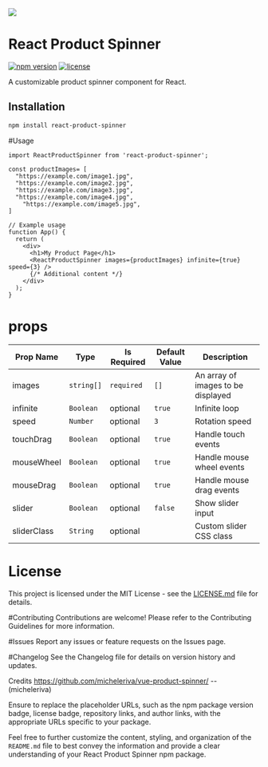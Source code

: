<img src="https://raw.githubusercontent.com/micheleriva/vue-product-spinner/HEAD/public/gif/Vue-Product-Spinner.gif" align="center"/>

# React Product Spinner

[![npm version](https://img.shields.io/npm/v/react-product-spinner.svg)](https://www.npmjs.com/package/react-product-spinner)
[![license](https://img.shields.io/github/license/your-username/react-product-spinner.svg)](https://github.com/your-username/react-product-spinner/blob/main/LICENSE)

A customizable product spinner component for React.

## Installation

```bash
npm install react-product-spinner
```

#Usage

```
import ReactProductSpinner from 'react-product-spinner';

const productImages= [
  "https://example.com/image1.jpg",
  "https://example.com/image2.jpg",
  "https://example.com/image3.jpg",
  "https://example.com/image4.jpg",
    "https://example.com/image5.jpg",
]

// Example usage
function App() {
  return (
    <div>
      <h1>My Product Page</h1>
      <ReactProductSpinner images={productImages} infinite={true} speed={3} />
      {/* Additional content */}
    </div>
  );
}
```

# props

| Prop Name   | Type       | Is Required | Default Value | Description                        |
| ----------- | ---------- | ----------- | ------------- | ---------------------------------- |
| images      | `string[]` | `required`  | `[]`          | An array of images to be displayed |
| infinite    | `Boolean`  | optional    | `true`        | Infinite loop                      |
| speed       | `Number`   | optional    | `3`           | Rotation speed                     |
| touchDrag   | `Boolean`  | optional    | `true`        | Handle touch events                |
| mouseWheel  | `Boolean`  | optional    | `true`        | Handle mouse wheel events          |
| mouseDrag   | `Boolean`  | optional    | `true`        | Handle mouse drag events           |
| slider      | `Boolean`  | optional    | `false`       | Show slider input                  |
| sliderClass | `String`   | optional    |               | Custom slider CSS class            |

# License

This project is licensed under the MIT License - see the [LICENSE.md](/LICENSE.md) file for details.

#Contributing
Contributions are welcome! Please refer to the Contributing Guidelines for more information.

#Issues
Report any issues or feature requests on the Issues page.

#Changelog
See the Changelog file for details on version history and updates.

Credits
https://github.com/micheleriva/vue-product-spinner/ --(micheleriva)

Ensure to replace the placeholder URLs, such as the npm package version badge, license badge, repository links, and author links, with the appropriate URLs specific to your package.

Feel free to further customize the content, styling, and organization of the `README.md` file to best convey the information and provide a clear understanding of your React Product Spinner npm package.
